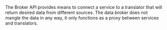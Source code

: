 The Broker API provides means to connect a service to a translator that will return desired data from different sources. The data broker does not mangle the data in any way, it only functions as a proxy between services and translators.
